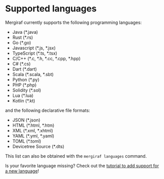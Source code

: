 # Supported languages

Mergiraf currently supports the following programming languages:
* Java (*.java)
* Rust (*.rs)
* Go (*.go)
* Javascript (*.js, *.jsx)
* TypeScript (*.ts, *.tsx)
* C/C++ (*.c, *.h, *.cc, *.cpp, *.hpp)
* C# (*.cs)
* Dart (*.dart)
* Scala (*.scala, *.sbt)
* Python (*.py)
* PHP (*.php)
* Solidity (*.sol)
* Lua (*.lua)
* Kotlin (*.kt)

and the following declarative file formats:
* JSON (*.json)
* HTML (*.html, *.htm)
* XML (*.xml, *.xhtml)
* YAML (*.yml, *.yaml)
* TOML (*.toml)
* Devicetree Source (*.dts)

This list can also be obtained with the `mergiraf languages` command.

Is your favorite language missing? Check out the [tutorial to add support for a new language](./adding-a-language.md)!
